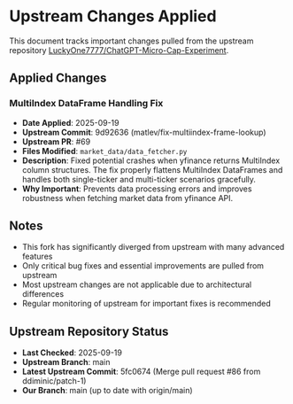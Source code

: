 # Upstream Changes Applied

This document tracks important changes pulled from the upstream repository [LuckyOne7777/ChatGPT-Micro-Cap-Experiment](https://github.com/LuckyOne7777/ChatGPT-Micro-Cap-Experiment).

## Applied Changes

### MultiIndex DataFrame Handling Fix
- **Date Applied**: 2025-09-19
- **Upstream Commit**: 9d92636 (matlev/fix-multiindex-frame-lookup)
- **Upstream PR**: #69
- **Files Modified**: `market_data/data_fetcher.py`
- **Description**: Fixed potential crashes when yfinance returns MultiIndex column structures. The fix properly flattens MultiIndex DataFrames and handles both single-ticker and multi-ticker scenarios gracefully.
- **Why Important**: Prevents data processing errors and improves robustness when fetching market data from yfinance API.

## Notes

- This fork has significantly diverged from upstream with many advanced features
- Only critical bug fixes and essential improvements are pulled from upstream
- Most upstream changes are not applicable due to architectural differences
- Regular monitoring of upstream for important fixes is recommended

## Upstream Repository Status

- **Last Checked**: 2025-09-19
- **Upstream Branch**: main
- **Latest Upstream Commit**: 5fc0674 (Merge pull request #86 from ddiminic/patch-1)
- **Our Branch**: main (up to date with origin/main)

